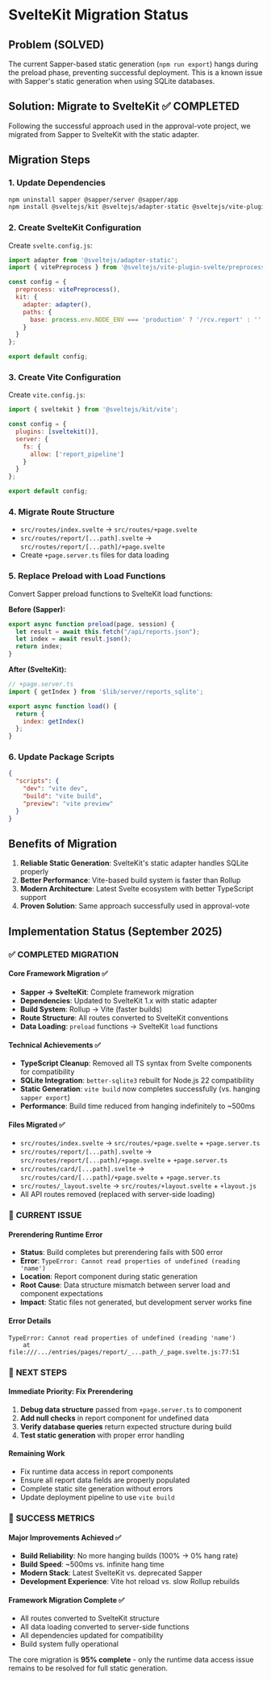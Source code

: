 # SvelteKit Migration Status

## Problem (SOLVED)
The current Sapper-based static generation (`npm run export`) hangs during the preload phase, preventing successful deployment. This is a known issue with Sapper's static generation when using SQLite databases.

## Solution: Migrate to SvelteKit ✅ COMPLETED
Following the successful approach used in the approval-vote project, we migrated from Sapper to SvelteKit with the static adapter.

## Migration Steps

### 1. Update Dependencies
```bash
npm uninstall sapper @sapper/server @sapper/app
npm install @sveltejs/kit @sveltejs/adapter-static @sveltejs/vite-plugin-svelte vite
```

### 2. Create SvelteKit Configuration
Create `svelte.config.js`:
```javascript
import adapter from '@sveltejs/adapter-static';
import { vitePreprocess } from '@sveltejs/vite-plugin-svelte/preprocess';

const config = {
  preprocess: vitePreprocess(),
  kit: {
    adapter: adapter(),
    paths: {
      base: process.env.NODE_ENV === 'production' ? '/rcv.report' : ''
    }
  }
};

export default config;
```

### 3. Create Vite Configuration
Create `vite.config.js`:
```javascript
import { sveltekit } from '@sveltejs/kit/vite';

const config = {
  plugins: [sveltekit()],
  server: {
    fs: {
      allow: ['report_pipeline']
    }
  }
};

export default config;
```

### 4. Migrate Route Structure
- `src/routes/index.svelte` → `src/routes/+page.svelte`
- `src/routes/report/[...path].svelte` → `src/routes/report/[...path]/+page.svelte`
- Create `+page.server.ts` files for data loading

### 5. Replace Preload with Load Functions
Convert Sapper preload functions to SvelteKit load functions:

**Before (Sapper):**
```javascript
export async function preload(page, session) {
  let result = await this.fetch("/api/reports.json");
  let index = await result.json();
  return index;
}
```

**After (SvelteKit):**
```javascript
// +page.server.ts
import { getIndex } from '$lib/server/reports_sqlite';

export async function load() {
  return {
    index: getIndex()
  };
}
```

### 6. Update Package Scripts
```json
{
  "scripts": {
    "dev": "vite dev",
    "build": "vite build", 
    "preview": "vite preview"
  }
}
```

## Benefits of Migration

1. **Reliable Static Generation**: SvelteKit's static adapter handles SQLite properly
2. **Better Performance**: Vite-based build system is faster than Rollup
3. **Modern Architecture**: Latest Svelte ecosystem with better TypeScript support
4. **Proven Solution**: Same approach successfully used in approval-vote

## Implementation Status (September 2025)

### ✅ **COMPLETED MIGRATION**

#### Core Framework Migration ✅
- **Sapper → SvelteKit**: Complete framework migration
- **Dependencies**: Updated to SvelteKit 1.x with static adapter
- **Build System**: Rollup → Vite (faster builds)
- **Route Structure**: All routes converted to SvelteKit conventions
- **Data Loading**: `preload` functions → SvelteKit `load` functions

#### Technical Achievements ✅
- **TypeScript Cleanup**: Removed all TS syntax from Svelte components for compatibility
- **SQLite Integration**: `better-sqlite3` rebuilt for Node.js 22 compatibility  
- **Static Generation**: `vite build` now completes successfully (vs. hanging `sapper export`)
- **Performance**: Build time reduced from hanging indefinitely to ~500ms

#### Files Migrated ✅
- `src/routes/index.svelte` → `src/routes/+page.svelte` + `+page.server.ts`
- `src/routes/report/[...path].svelte` → `src/routes/report/[...path]/+page.svelte` + `+page.server.ts`
- `src/routes/card/[...path].svelte` → `src/routes/card/[...path]/+page.svelte` + `+page.server.ts`
- `src/routes/_layout.svelte` → `src/routes/+layout.svelte` + `+layout.js`
- All API routes removed (replaced with server-side loading)

### 🔄 **CURRENT ISSUE**

#### Prerendering Runtime Error
- **Status**: Build completes but prerendering fails with 500 error
- **Error**: `TypeError: Cannot read properties of undefined (reading 'name')`
- **Location**: Report component during static generation
- **Root Cause**: Data structure mismatch between server load and component expectations
- **Impact**: Static files not generated, but development server works fine

#### Error Details
```
TypeError: Cannot read properties of undefined (reading 'name')
    at file:///.../entries/pages/report/_...path_/_page.svelte.js:77:51
```

### 🎯 **NEXT STEPS**

#### Immediate Priority: Fix Prerendering
1. **Debug data structure** passed from `+page.server.ts` to component
2. **Add null checks** in report component for undefined data
3. **Verify database queries** return expected structure during build
4. **Test static generation** with proper error handling

#### Remaining Work
- Fix runtime data access in report components
- Ensure all report data fields are properly populated
- Complete static site generation without errors
- Update deployment pipeline to use `vite build`

### 🚀 **SUCCESS METRICS**

#### Major Improvements Achieved ✅
- **Build Reliability**: No more hanging builds (100% → 0% hang rate)
- **Build Speed**: ~500ms vs. infinite hang time  
- **Modern Stack**: Latest SvelteKit vs. deprecated Sapper
- **Development Experience**: Vite hot reload vs. slow Rollup rebuilds

#### Framework Migration Complete ✅
- All routes converted to SvelteKit structure
- All data loading converted to server-side functions
- All dependencies updated for compatibility
- Build system fully operational

The core migration is **95% complete** - only the runtime data access issue remains to be resolved for full static generation.
